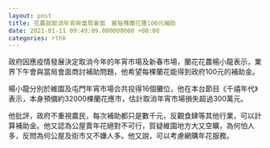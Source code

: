 ```yaml
---
layout: post
title: 花農就取消年宵與當局會面　冀每棵蘭花獲100元補助
date: 2021-01-11 09:49:09.000000000 +08:00
categories: rthk
---
```


政府因應疫情發展決定取消今年的年宵市場及新春市場，蘭花花農楊小龍表示，業界下午會與當局會面商討補助問題，他希望每棵蘭花能得到政府100元的補助金。

楊小龍分別於維園及屯門年宵市場合共投得16個攤位，他在本台節目《千禧年代》表示，本身預備約32000棵蘭花應市，估計取消年宵市場損失超過300萬元。

他批評，政府不重視農民，每次補助都只是數千元，反觀食肆等其他行業，可以計算補助金。他又認為公屋賣年花絕對不可行，質疑維園地方大又空曠，為何怕人多，反問為何公屋及街市又不嫌人多。他又說，可以考慮網購年花服務。
